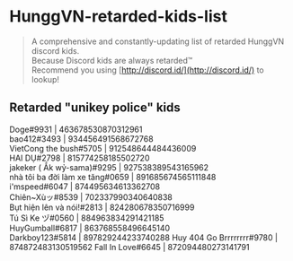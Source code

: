 

# HunggVN-retarded-kids-list

> A comprehensive and constantly-updating list of retarded HunggVN discord kids.  
> Because Discord kids are always retarded:tm:  
> Recommend you using [http://discord.id/](http://discord.id/) to lookup!  

## Retarded "unikey police" kids

Doge#9931 | 463678530870312961  
bao412#3493 | 934456491568672768  
VietCong the bush#5705 | 912548644484436009  
HAI DỤ#2798 | 815774258185502720  
jakeker ( Ắk wỷ-sama)#9295 | 927538389543165962  
nhà tôi ba đời làm xe tăng#0659 | 891685674565111848  
i'mspeed#6047 | 874495634613362708  
Chiên~Xùッ#8539 | 702337990340640838  
Bụt hiện lên và nói!#2813 | 824280678350716999  
Tú Sì Ke ヅ#0560 | 884963834291421185  
HuyGumball#6817 | 863768558496645140  
Darkboy123#5814 | 897829244233740288
Huy 404 Go Brrrrrrrr#9780 | 874872483130519562
Fall In Love#6645 | 872094480273141791
